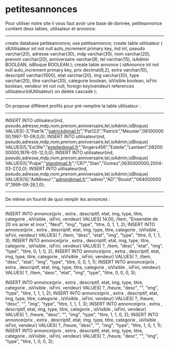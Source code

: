 # petitesannonces

Pour utiliser notre site il vous faut avoir une base de donnée, petiteannonce contient deux tables, utilisateur et annonce: 

------------------------------------------------------------------------------------------------------------------------------------------------------------------------

create database petiteannonce;
use petiteannonce;
create table utilisateur
( 
idUtilisateur int not null auto_increment primary key, 
ind int, 
pseudo varchar(20), 
adresse varchar(30), 
mdp varchar(30), 
nom varchar(20), 
prenom varchar(20), 
anniversaire varchar(9), 
tel varchar(15), 
isAdmin BOOLEAN, 
isBloque BOOLEAN
);
create table annonce
(
idAnnonce int not null auto_increment primary key, 
prix decimal(6,2), 
extra varchar(10), 
descriptif varchar(1000), 
etat varchar(20), 
img varchar(30), 
type varchar(20), 
titre varchar(30), 
categorie boolean, 
isVisible boolean, 
isFini boolean, 
vendeur int not null, 
foreign key(vendeur) references utilisateur(idUtilisateur) on delete cascade
);

------------------------------------------------------------------------------------------------------------------------------------------------------------------------

On propose différent profils pour pré-remplire la table utilisateur : 

------------------------------------------------------------------------------------------------------------------------------------------------------------------------

INSERT INTO utilisateur(ind, pseudo,adresse,mdp,nom,prenom,anniversaire,tel,isAdmin,isBloque) VALUES(-3,"Patr1k","patrick@mail.fr","Pat123","Patrick","Meunier",0610000000,1987-10-09,0,0);
INSERT INTO utilisateur(ind, pseudo,adresse,mdp,nom,prenom,anniversaire,tel,isAdmin,isBloque) VALUES(5,"Est3lle","estelle@mail.fr","Angers456","Estelle","Lambert",0620000000,1976-05-12,0,0);
INSERT INTO utilisateur(ind, pseudo,adresse,mdp,nom,prenom,anniversaire,tel,isAdmin,isBloque) VALUES(0,"Pulpe","stan@mail.fr","CR7","Stan","Gomez",0630000000,2004-03-27,0,0);
INSERT INTO utilisateur(ind, pseudo,adresse,mdp,nom,prenom,anniversaire,tel,isAdmin,isBloque) VALUES(10,"AdMineur","admin@mail.fr","admin","AD","Boulot","0640000000",1999-09-26,1,0);

------------------------------------------------------------------------------------------------------------------------------------------------------------------------

De même on fournit de quoi remplir les annonces :

------------------------------------------------------------------------------------------------------------------------------------------------------------------------

INSERT INTO annonce(prix , extra , descriptif, etat, img, type, titre, categorie , isVisible , isFini, vendeur) VALUES( 14.00, /item, "Ensemble de 20 vis acier et inox", "Neuf", "img", "type", "titre, 0, 1, 1, 2);
INSERT INTO annonce(prix , extra , descriptif, etat, img, type, titre, categorie , isVisible , isFini, vendeur) VALUES( ?, /item, "desc", "etat", "img", "type", "titre, 0, 1, 1, 3);
INSERT INTO annonce(prix , extra , descriptif, etat, img, type, titre, categorie , isVisible , isFini, vendeur) VALUES( ?, /item, "desc", "etat", "img", "type", "titre, 0, 1, 0, 2);
INSERT INTO annonce(prix , extra , descriptif, etat, img, type, titre, categorie , isVisible , isFini, vendeur) VALUES( ?, /item, "desc", "etat", "img", "type", "titre, 0, 0, 1, 1);
INSERT INTO annonce(prix , extra , descriptif, etat, img, type, titre, categorie , isVisible , isFini, vendeur) VALUES( ?, /item, "desc", "etat", "img", "type", "titre, 0, 0, 0, 3);

INSERT INTO annonce(prix , extra , descriptif, etat, img, type, titre, categorie , isVisible , isFini, vendeur) VALUES( ?, /heure, "desc", "", "img", "type", "titre, 1, 1, 1, 2);
INSERT INTO annonce(prix , extra , descriptif, etat, img, type, titre, categorie , isVisible , isFini, vendeur) VALUES( ?, /heure, "desc", "", "img", "type", "titre, 1, 1, 1, 3);
INSERT INTO annonce(prix , extra , descriptif, etat, img, type, titre, categorie , isVisible , isFini, vendeur) VALUES( ?, /heure, "desc", "", "img", "type", "titre, 1, 1, 0, 2);
INSERT INTO annonce(prix , extra , descriptif, etat, img, type, titre, categorie , isVisible , isFini, vendeur) VALUES( ?, /heure, "desc", "", "img", "type", "titre, 1, 0, 1, 1);
INSERT INTO annonce(prix , extra , descriptif, etat, img, type, titre, categorie , isVisible , isFini, vendeur) VALUES( ?, /heure, "desc", "", "img", "type", "titre, 1, 0, 0, 3);
